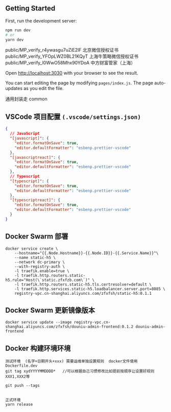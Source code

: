 ## Getting Started

First, run the development server:

```bash
npm run dev
# or
yarn dev
```

public/MP_verify_r4ywasgu7uZiE2IF 北京微信授权证书
public/MP_verify_YFOpLWZ0BL21KQyT 上海牛策略微信授权证书
public/MP_verify_l0WwO58Mhx90YDoA 中方财富管家（上海）

Open [http://localhost:3030](http://localhost:3030) with your browser to see the result.

You can start editing the page by modifying `pages/index.js`. The page auto-updates as you edit the file.

通用封装走 common

## VSCode 项目配置 `(.vscode/settings.json)`

```json
{
  // JavaScript
  "[javascript]": {
    "editor.formatOnSave": true,
    "editor.defaultFormatter": "esbenp.prettier-vscode"
  },
  "[javascriptreact]": {
    "editor.formatOnSave": true,
    "editor.defaultFormatter": "esbenp.prettier-vscode"
  },
  // Typescript
  "[typescript]": {
    "editor.formatOnSave": true,
    "editor.defaultFormatter": "esbenp.prettier-vscode"
  },
  "[typescriptreact]": {
    "editor.formatOnSave": true,
    "editor.defaultFormatter": "esbenp.prettier-vscode"
  }
}
```

## Docker Swarm 部署

```console
docker service create \
    --hostname="{{.Node.Hostname}}-{{.Node.ID}}-{{.Service.Name}}"\
    --name static-h5 \
    --network dc-primary \
    --with-registry-auth \
    -l traefik.enable=true \
    -l traefik.http.routers.static-h5.rule="Host(\`static.zfxfzb.com\`)" \
    -l traefik.http.routers.static-h5.tls.certresolver=default \
    -l traefik.http.services.static-h5.loadbalancer.server.port=8085 \
    registry-vpc.cn-shanghai.aliyuncs.com/zfxfsh/static-h5:0.1.1
```

## Docker Swarm 更新镜像版本

```console
docker service update --image registry-vpc.cn-shanghai.aliyuncs.com/zfxfsh/douniu-admin-frontend:0.1.2 douniu-admin-frontend
```

## Docker 构建环境环境

```console
测试环境  (名字+日期开头+xxx) 需要运维单独设置规则  docker文件使用Dockerfile.dev
git tag xydYYYYMMDDDD*   //可以根据自己习惯修改比如提前按顺序让设置好规则XXX1,XXX2等

git push --tags


正式环境
yarn release
```
